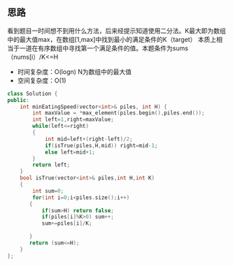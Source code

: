 ## 思路
看到题目一时间想不到用什么方法，后来经提示知道使用二分法。K最大即为数组中的最大值max，在数组[1,max]中找到最小的满足条件的K（target）
本质上相当于一道在有序数组中寻找第一个满足条件的值。本题条件为sums（nums[i）/K<=H

- 时间复杂度：O(logn) N为数组中的最大值
- 空间复杂度：O(1)
```c++
class Solution {
public:
    int minEatingSpeed(vector<int>& piles, int H) {
        int maxValue = *max_element(piles.begin(),piles.end()); 
        int left=1,right=maxValue;
        while(left<=right)
        {
            int mid=left+(right-left)/2;
            if(isTrue(piles,H,mid)) right=mid-1;
            else left=mid+1;
        }
        return left;
    }
    bool isTrue(vector<int>& piles,int H,int K)
    {
        int sum=0;
        for(int i=0;i<piles.size();i++)
       {
           if(sum>H) return false;
           if(piles[i]%K>0) sum++;
           sum+=piles[i]/K;
           
       } 
       return (sum<=H);
    }
};
```
